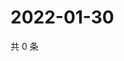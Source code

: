 # 2022-01-30

共 0 条

<!-- BEGIN WEIBO -->
<!-- 最后更新时间 Sun Jan 30 2022 20:16:35 GMT+0800 (China Standard Time) -->

<!-- END WEIBO -->
